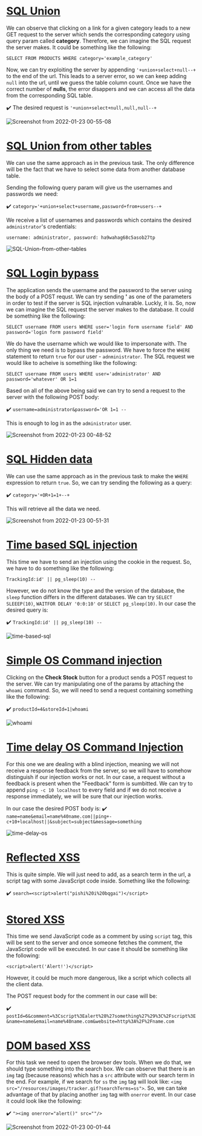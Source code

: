# [SQL Union](https://portswigger.net/web-security/sql-injection/union-attacks/lab-determine-number-of-columns)

We can observe that clicking on a link for a given category leads to a new GET request to the server which sends the corresponding category using query param called **category**. Therefore, we can imagine the SQL request the server makes. It could be something like the following:

``SELECT FROM PRODUCTS WHERE category='example_category'``

Now, we can try exploiting the server by appending  ``'+union+select+null--+`` to the end of the url. This leads to a server error, so we can keep adding ``null`` into the url, until we guess the table column count. Once we have the correct number of **nulls**, the error disappers and we can access all the data from the corresponding SQL table.

:heavy_check_mark: The desired request is ``'+union+select+null,null,null--+``

![Screenshot from 2022-01-23 00-55-08](https://user-images.githubusercontent.com/19424915/150658016-e56f3c4a-b944-4574-a769-48e025b98889.png)

# [SQL Union from other tables](https://portswigger.net/web-security/sql-injection/union-attacks/lab-retrieve-data-from-other-tables)

We can use the same approach as in the previous task. The only difference will be the fact that we have to select some data from another database table.

Sending the following query param will give us the usernames and passwords we need:

:heavy_check_mark: ``category='+union+select+username,password+from+users--+``

We receive a list of usernames and passwords which contains the desired ``administrator``'s credentials:

``
username: administrator,
password: ha9wahag68c5asob27tp
``

![SQL-Union-from-other-tables](https://user-images.githubusercontent.com/19424915/150657622-288e3926-ef7b-4b15-9fba-5e44f49a78ba.png)


# [SQL Login bypass](https://portswigger.net/web-security/sql-injection/lab-login-bypass)

The application sends the username and the password to the server using the body of a POST requst. We can try sending **'** as one of the parameters in order to test if the server is SQL injection vulnarable. Luckly, it is. So, now we can imagine the SQL request the server makes to the database. It could be something like the following:

``SELECT username FROM users WHERE user='login form username field' AND password='login form password field'``

We do have the username which we would like to impersonate with. The only thing we need is to bypass the password. We have to force the ``WHERE`` statement to return ``true`` for our user - ``adnministrator``. The SQL request we would like to acheive is something like the following:

``SELECT username FROM users WHERE user='administrator' AND password='whatever' OR 1=1``

Based on all of the above being said we can try to send a request to the server with the following POST body:

:heavy_check_mark: ``username=administrator&password='OR 1=1 -- ``

This is enough to log in as the ``administrator`` user.

![Screenshot from 2022-01-23 00-48-52](https://user-images.githubusercontent.com/19424915/150658032-4a988f15-c976-42ca-a03a-dcf3d6758c27.png)

# [SQL Hidden data](https://portswigger.net/web-security/sql-injection/lab-retrieve-hidden-data)

We can use the same approach as in the previous task to make the ``WHERE`` expression to return ``true``. So, we can try sending the following as a query:

:heavy_check_mark: ``category='+OR+1=1+--+``

This will retrieve all the data we need.

![Screenshot from 2022-01-23 00-51-31](https://user-images.githubusercontent.com/19424915/150658026-8fc294a5-21be-4817-80b3-38abea8dd48a.png)

# [Time based SQL injection](https://portswigger.net/web-security/sql-injection/blind/lab-time-delays)

This time we have to send an injection using the cookie in the request. So, we have to do something like the following:

``TrackingId:id' || pg_sleep(10) -- ``

However, we do not know the type and the version of the database, the ``sleep`` function differs in the different databases. We can try ``SELECT SLEEEP(10)``, ``WAITFOR DELAY '0:0:10'`` or ``SELECT pg_sleep(10)``. In our case the desired query is:

:heavy_check_mark: ``TrackingId:id' || pg_sleep(10) -- ``

![time-based-sql](https://user-images.githubusercontent.com/19424915/150657655-4a828581-e8b2-418f-aff3-9e74b49205db.png)

# [Simple OS Command injection](https://portswigger.net/web-security/os-command-injection/lab-simple)

Clicking on the **Check Stock** button for a product sends a POST request to the server. We can try manipulating one of the params by attaching the ``whoami`` command. So, we will need to send a request containing something like the following:

:heavy_check_mark: ``productId=4&storeId=1|whoami``

![whoami](https://user-images.githubusercontent.com/19424915/150657667-e24a7784-5e64-49c8-b962-190eeb57851d.png)

# [Time delay OS Command Injection](https://portswigger.net/web-security/os-command-injection/lab-blind-time-delays)

For this one we are dealing with a blind injection, meaning we will not receive a response feedback from the server, so we will have to somehow distinguish if our injection works or not. In our case, a request without a feedback is present when the "Feedback" form is sumbitted. We can try to append ``ping -c 10 localhost`` to every field and if we do not receive a response immediately, we will be sure that our injection works.

In our case the desired POST body is:
:heavy_check_mark: ``name=name&email=name%40name.com||ping+-c+10+localhost||&subject=subject&message=something``

![time-delay-os](https://user-images.githubusercontent.com/19424915/150657683-6b4f074b-c873-4aa1-b7e7-7cfc659d5119.png)

# [Reflected XSS](https://portswigger.net/web-security/cross-site-scripting/reflected/lab-html-context-nothing-encoded)

This is quite simple. We will just need to add, as a search term in the url, a script tag with some JavaScript code inside. Something like the following:

:heavy_check_mark: ``search=<script>alert("pishi%20i%20bqgai")</script>``

# [Stored XSS](https://portswigger.net/web-security/cross-site-scripting/stored/lab-html-context-nothing-encoded)

This time we send JavaScript code as a comment by using ``script`` tag, this will be sent to the server and once someone fetches the comment, the JavaScript code will be executed. In our case it should be something like the following:

``<script>alert('Alert!')</script>``

However, it could be much more dangerous, like a script which collects all the client data.

The POST request body for the comment in our case will be:

:heavy_check_mark: ``postId=6&comment=%3Cscript%3Ealert%28%27something%27%29%3C%2Fscript%3E&name=name&email=name%40name.com&website=http%3A%2F%2Fname.com``

# [DOM based XSS](https://portswigger.net/web-security/cross-site-scripting/dom-based/lab-document-write-sink)

For this task we need to open the browser dev tools. When we do that, we should type something into the search box. We can observe that there is an ``img`` tag (because reasons) which has a ``src`` attribute with our search term in the end. For example, if we search for ``ss`` the ``img`` tag will look like: ``<img src="/resources/images/tracker.gif?searchTerms=ss">``. So, we can take advantage of that by placing another ``img`` tag with ``onerror`` event. In our case it could look like the following:

:heavy_check_mark: ``"><img onerror="alert()" src=""/>``

![Screenshot from 2022-01-23 00-01-44](https://user-images.githubusercontent.com/19424915/150657718-a2c23c3e-8c68-470e-bf7f-ac481649a794.png)
